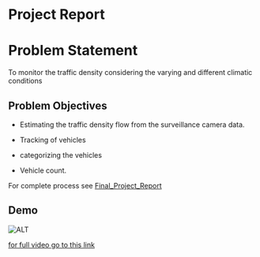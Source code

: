 # Project Report

# Problem Statement

To monitor the traffic density considering the varying and different climatic conditions

## Problem Objectives

- Estimating the traffic density flow from the surveillance camera data.

- Tracking of vehicles

- categorizing the vehicles

- Vehicle count.

For complete process see [Final_Project_Report](https://github.com/Allhailankurgupta/Tirupati_Traffic_Project/blob/master/Final_Project_Report.pdf)
## Demo

![ALT](./assets/AnnaTirupati.gif)

[for full video go to this link](https://youtu.be/DDffY3LbCY8)
